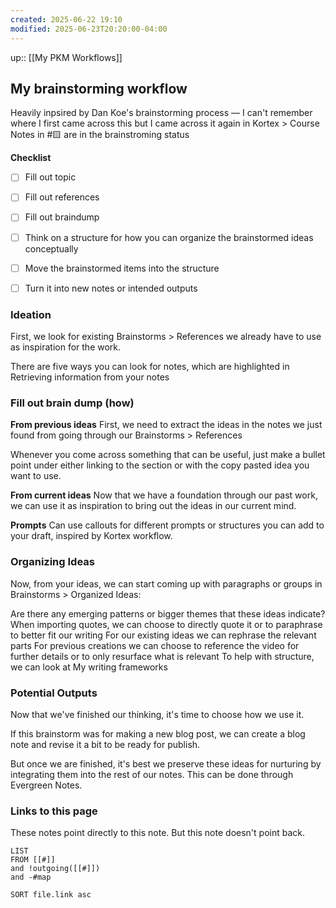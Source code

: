```yaml
---
created: 2025-06-22 19:10
modified: 2025-06-23T20:20:00-04:00
---
```

up:: [[My PKM Workflows]]
## My brainstorming workflow

Heavily inpsired by Dan Koe's brainstorming process — I can't remember where I first came across this but I came across it again in Kortex > Course
Notes in #🟨  are in the brainstroming status

**Checklist**
- [ ] Fill out topic
- [ ] Fill out references
- [ ] Fill out braindump
- [ ] Think on a structure for how you can organize the brainstormed ideas conceptually
- [ ] Move the brainstormed items into the structure
- [ ] Turn it into new notes or intended outputs


### Ideation 
First, we look for existing Brainstorms > References we already have to use as inspiration for the work.

There are five ways you can look for notes, which are highlighted in Retrieving information from your notes

### Fill out brain dump (how) 
**From previous ideas** 
First, we need to extract the ideas in the notes we just found from going through our Brainstorms > References

Whenever you come across something that can be useful, just make a bullet point under either linking to the section or with the copy pasted idea you want to use.

**From current ideas** 
Now that we have a foundation through our past work, we can use it as inspiration to bring out the ideas in our current mind.

**Prompts** 
Can use callouts for different prompts or structures you can add to your draft, inspired by Kortex workflow.

### Organizing Ideas 
Now, from your ideas, we can start coming up with paragraphs or groups in Brainstorms > Organized Ideas:

Are there any emerging patterns or bigger themes that these ideas indicate?
When importing quotes, we can choose to directly quote it or to paraphrase to better fit our writing
For our existing ideas we can rephrase the relevant parts
For previous creations we can choose to reference the video for further details or to only resurface what is relevant
To help with structure, we can look at My writing frameworks

### Potential Outputs
Now that we've finished our thinking, it's time to choose how we use it.

If this brainstorm was for making a new blog post, we can create a blog note and revise it a bit to be ready for publish.

But once we are finished, it's best we preserve these ideas for nurturing by integrating them into the rest of our notes. This can be done through Evergreen Notes.



### Links to this page
These notes point directly to this note. But this note doesn't point back.
```dataview
LIST
FROM [[#]]
and !outgoing([[#]])
and -#map

SORT file.link asc
```

